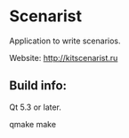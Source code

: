 Scenarist
============

Application to write scenarios.

Website: http://kitscenarist.ru

Build info:
------------

Qt 5.3 or later.

qmake
make